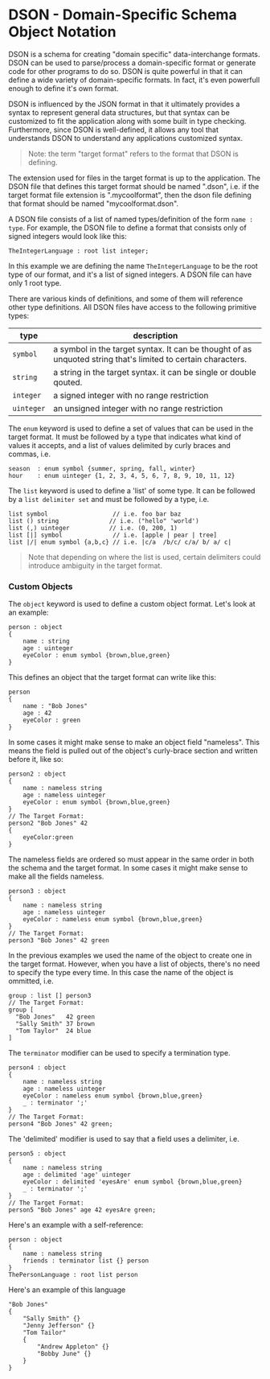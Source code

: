 DSON - Domain-Specific Schema Object Notation
================================================================================
DSON is a schema for creating "domain specific" data-interchange formats. DSON can be used to parse/process a domain-specific format or generate code for other programs to do so.  DSON is quite powerful in that it can define a wide variety of domain-specific formats. In fact, it's even powerfull enough to define it's own format.

DSON is influenced by the JSON format in that it ultimately provides a syntax to represent general data structures, but that syntax can be customized to fit the application along with some built in type checking.  Furthermore, since DSON is well-defined, it allows any tool that understands DSON to understand any applications customized syntax.

> Note: the term "target format" refers to the format that DSON is defining.

The extension used for files in the target format is up to the application.  The DSON file that defines this target format should be named "<target-format-extension>.dson", i.e. if the target format file extension is ".mycoolformat", then the dson file defining that format should be named "mycoolformat.dson".

A DSON file consists of a list of named types/definition of the form `name : type`.  For example, the DSON file to define a format that consists only of signed integers would look like this:
```
TheIntegerLanguage : root list integer;
```

In this example we are defining the name `TheIntegerLanguage` to be the root type of our format, and it's a list of signed integers.  A DSON file can have only 1 root type.

There are various kinds of definitions, and some of them will reference other type definitions.  All DSON files have access to the following primitive types:

| type | description  |
|------|--------------|
|`symbol`             |a symbol in the target syntax. It can be thought of as unquoted string that's limited to certain characters.|
|`string`             |a string in the target syntax.  it can be single or double qouted.
|`integer`            |a signed integer with no range restriction|
|`uinteger`           |an unsigned integer with no range restriction|

The `enum` keyword is used to define a set of values that can be used in the target format.  It must be followed by a type that indicates what kind of values it accepts, and a list of values delimited by curly braces and commas, i.e.
```
season  : enum symbol {summer, spring, fall, winter}
hour    : enum uinteger {1, 2, 3, 4, 5, 6, 7, 8, 9, 10, 11, 12}
```

The `list` keyword is used to define a 'list' of some type.  It can be followed by a `list delimiter set` and must be followed by a type, i.e.
```
list symbol                  // i.e. foo bar baz
list () string              // i.e. ("hello" 'world')
list (,) uinteger           // i.e. (0, 200, 1)
list [|] symbol              // i.e. [apple | pear | tree]
list |/| enum symbol {a,b,c} // i.e. |c/a  /b/c/ c/a/ b/ a/ c|
```
> Note that depending on where the list is used, certain delimiters could introduce ambiguity in the target format.

### Custom Objects
The `object` keyword is used to define a custom object format. Let's look at an example:
```
person : object
{
    name : string
    age : uinteger
    eyeColor : enum symbol {brown,blue,green}
}
```
This defines an object that the target format can write like this:
```
person
{
    name : "Bob Jones"
    age : 42
    eyeColor : green
}
```
In some cases it might make sense to make an object field "nameless".  This means the field is pulled out of the object's curly-brace section and written before it, like so:
```
person2 : object
{
    name : nameless string
    age : nameless uinteger
    eyeColor : enum symbol {brown,blue,green}
}
// The Target Format:
person2 "Bob Jones" 42
{
    eyeColor:green
}
```
The nameless fields are ordered so must appear in the same order in both the schema and the target format.  In some cases it might make sense to make all the fields nameless.
```
person3 : object
{
    name : nameless string
    age : nameless uinteger
    eyeColor : nameless enum symbol {brown,blue,green}
}
// The Target Format:
person3 "Bob Jones" 42 green
```
In the previous examples we used the name of the object to create one in the target format.  However, when you have a list of objects, there's no need to specify the type every time.  In this case the name of the object is ommitted, i.e.
```
group : list [] person3
// The Target Format:
group [
  "Bob Jones"   42 green
  "Sally Smith" 37 brown
  "Tom Taylor"  24 blue
]
```
The `terminator` modifier can be used to specify a termination type.
```
person4 : object
{
    name : nameless string
    age : nameless uinteger
    eyeColor : nameless enum symbol {brown,blue,green}
    _ : terminator ';'
}
// The Target Format:
person4 "Bob Jones" 42 green;
```
The 'delimited' modifier is used to say that a field uses a delimiter, i.e.
```
person5 : object
{
    name : nameless string
    age : delimited 'age' uinteger
    eyeColor : delimited 'eyesAre' enum symbol {brown,blue,green}
    _ : terminator ';'
}
// The Target Format:
person5 "Bob Jones" age 42 eyesAre green;
```
Here's an example with a self-reference:
```
person : object
{
    name : nameless string
    friends : terminator list {} person
}
ThePersonLanguage : root list person
```
Here's an example of this language
```
"Bob Jones"
{
    "Sally Smith" {}
    "Jenny Jefferson" {}
    "Tom Tailor"
    {
        "Andrew Appleton" {}
        "Bobby June" {}
    }
}
```


